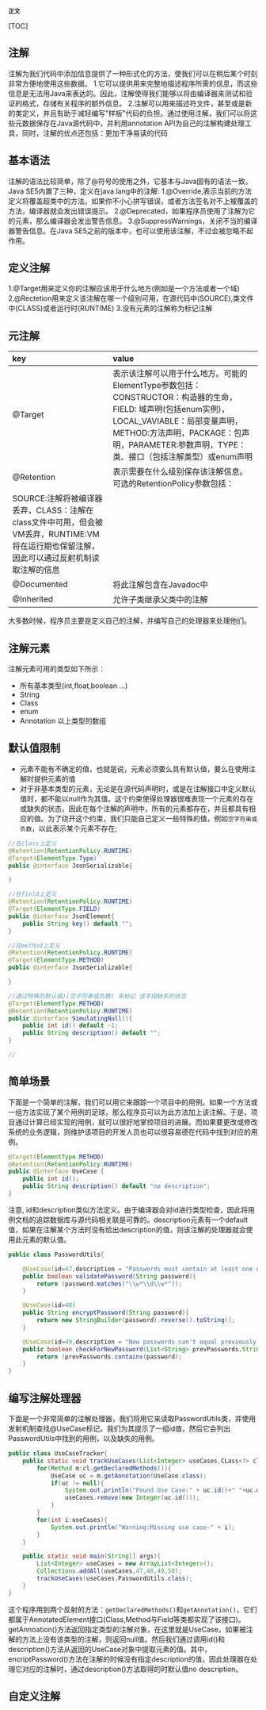 **`正文`**

[TOC]

## 注解
注解为我们代码中添加信息提供了一种形式化的方法，使我们可以在稍后某个时刻非常方便地使用这些数据。
1.它可以提供用来完整地描述程序所需的信息，而这些信息是无法用Java来表达的。因此，注解使得我们能够以将由编译器来测试和验证的格式，存储有关程序的额外信息。
2.注解可以用来描述符文件，甚至或是新的类定义，并且有助于减轻编写"样板"代码的负担。通过使用注解，我们可以将这些元数据保存在Java源代码中，并利用annotation API为自己的注解构建处理工具，同时，注解的优点还包括：更加干净易读的代码

## 基本语法
注解的语法比较简单，除了@符号的使用之外，它基本与Java固有的语法一致。Java SE5内置了三种，定义在java.lang中的注解:
1.@Override,表示当前的方法定义将覆盖超类中的方法。如果你不小心拼写错误，或者方法签名对不上被覆盖的方法，编译器就会发出错误提示。
2.@Deprecated，如果程序员使用了注解为它的元素，那么编译器会发出警告信息。
3.@SuppressWarnings，关闭不当的编译器警告信息。在Java SE5之前的版本中，也可以使用该注解，不过会被忽略不起作用。

## 定义注解
1.@Target用来定义你的注解应该用于什么地方(例如是一个方法或者一个域)
2.@Rectetion用来定义该注解在哪一个级别可用，在源代码中(SOURCE),类文件中(CLASS)或者运行时(RUNTIME)
3.没有元素的注解称为标记注解

## 元注解
| key      |    value |
| :-------- | :-------- |
| @Target  | 表示该注解可以用于什么地方。可能的ElementType参数包括：CONSTRUCTOR：构造器的生命，FIELD: 域声明(包括enum实例)，LOCAL_VAVIABLE：局部变量声明，METHOD:方法声明，PACKAGE：包声明，PARAMETER:参数声明，TYPE：类、接口（包括注解类型）或enum声明|
| @Retention  | 表示需要在什么级别保存该注解信息。可选的RetentionPolicy参数包括：
SOURCE:注解将被编译器丢弃，CLASS：注解在class文件中可用，但会被VM丢弃，RUNTIME:VM将在运行期也保留注解，因此可以通过反射机制读取注解的信息|
| @Documented  | 将此注解包含在Javadoc中|
| @Inherited  | 允许子类继承父类中的注解|

大多数时候，程序员主要是定义自己的注解，并编写自己的处理器来处理他们。

## 注解元素
注解元素可用的类型如下所示：
* 所有基本类型(int,float,boolean  ...)
* String
* Class
* enum
* Annotation
以上类型的数组


## 默认值限制
* 元素不能有不确定的值，也就是说，元素必须要么具有默认值，要么在使用注解时提供元素的值
* 对于非基本类型的元素，无论是在源代码声明时，或是在注解接口中定义默认值时，都不能以null作为其值。这个约束使得处理器很难表现一个元素的存在或缺失的状态，因此在每个注解的声明中，所有的元素都存在，并且都具有相应的值。为了绕开这个约束，我们只能自己定义一些特殊的值，例如`空字符串或负数`，以此表示某个元素不存在;


```java
//在class上定义
@Retention(RetentionPolicy.RUNTIME)
@Target(ElementType.Type)
public @interface JsonSerializable{

}

//在field上定义
@Retention(RetentionPolicy.RUNTIME)
@Target(ElementType.FIELD)
public @interface JsonElement{
    public String key() default "";
}

//在method上定义
@Retention(RetentionPolicy.RUNTIME)
@Target(ElementType.METHOD)
public @interface JsonSerializable{

}

//通过特殊的默认值)(空字符串或负数) 来标记 该字段缺失的状态
@Target(ElementType.METHOD)
@Retention(RetentionPolicy.RUNTIME)
public @interface SimulatingNull(){
    public int id() default -1;
    public String description() default "";
}

//

```


## 简单场景
下面是一个简单的注解，我们可以用它来跟踪一个项目中的用例。如果一个方法或一组方法实现了某个用例的足球，那么程序员可以为此方法加上该注解。于是，项目通过计算已经实现的用例，就可以很好地掌控项目的进展。而如果要更改或修改系统的业务逻辑，则维护该项目的开发人员也可以很容易德在代码中找到对应的用例。
```java
@Target(ElementType.METHOD)
@Retention(RetentionPolicy.RUNTIME)
public @interface UseCase {
    public int id();
    public String description() default "no description";
}
```


注意, id和description类似方法定义。由于编译器会对id进行类型检查，因此将用例文档的追踪数据库与源代码相关联是可靠的。description元素有一个default值，如果在注解某个方法时没有给出description的值，则该注解的处理器就会使用此元素的默认值。
```java
public class PasswordUtils{

    @UseCase(id=47,description = "Passwords must contain at least one numeric")
    public boolean validatePassword(String password){
        return (password.matches("\\w*\\d\\w*"));
    }

    @UseCase(id=48)
    public String encryptPassword(String password){
        return new StringBuilder(password).reverse().toString();
    }

    @UseCase(id=49,description = "New passwords can't equal previously used ones")
    public boolean checkForNewPassword(List<String> prevPasswords,String password){
        return !prevPasswords.contains(password);
    }
}
```


## 编写注解处理器
下面是一个非常简单的注解处理器，我们将用它来读取PasswordUtils类，并使用发射机制查找@UseCase标记。我们为其提示了一组id值，然后它会列出PasswordUtils中找到的用例，以及缺失的用例。
```java
public class UseCaseTracker{
    public static void trackUseCases(List<Integer> useCases,CLass<?> cl){
        for(Method m:cl.getDeclaredMethods()){
            UseCase uc = m.getAnnotation(UseCase.class);
            if(uc != null){
                System.out.println("Found Use Case:" + uc.id()+" "+uc.description());
                useCases.remove(new Integer(uc.id()));
            }
        }
        for(int i:useCases){
            System.out.println("Warning:Missing use case-" + i);
        }
    }

    public static void main(String[] args){
        List<Integer> useCases = new ArrayList<Integer>();
        Collections.addAll(useCases,47,48,49,50);
        trackUseCases(useCases,PasswordUtils.class);
    }
}
```
这个程序用到两个反射的方法：`getDeclaredMethods()`和`getAnnotation()`，它们都属于AnnotatedElement接口(Class,Method与Field等类都实现了该接口)。getAnnoation()方法返回指定类型的注解对象，在这里就是UseCase。如果被注解的方法上没有该类型的注解，则返回null值。然后我们通过调用id()和description()方法从返回的UseCase对象中提取元素的值。其中，encriptPassword()方法在注解的时候没有指定description的值，因此处理器在处理它对应的注解时，通过description()方法取得的时默认值no description。





## 自定义注解

